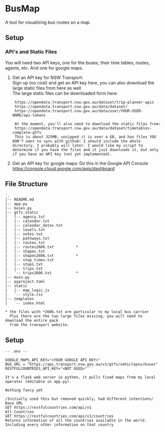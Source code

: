 # BusMap

A tool for visualizing bus routes on a map.

## Setup

### API's and Static Files

You will need two API keys, one for the buses, their time tables, routes, agents, etc. And one for google maps.

1. Get an API key for NSW Transport:  
        Sign up (no cost) and get an API key here, you can also download the large static files from here as well  
        The large static files can be downloaded form here:  

        https://opendata.transport.nsw.gov.au/dataset/trip-planner-apis  
        https://opendata.transport.nsw.gov.au/data/dataset/  
        https://opendata.transport.nsw.gov.au/data/user/YOUR-USER-NAME/api-tokens

        At the moment, you'll also need to download the static files from:  
        https://opendata.transport.nsw.gov.au/data/dataset/timetables-complete-gtfs  
        This is about 325MB, unzipped it is over a GB, and has files YOU DON'T want to sync with github! I should include the whole directory, I probably will later. I would like my script to determine if you have the files and it just downloads it, but only if you have an API key (not yet implemented).


2. Get an API key for google maps:
        Do this in the Google API Console
        https://console.cloud.google.com/apis/dashboard

## File Structure

```~/proj/busmap$ tree
'.
|-- README.md
|-- app.py
|-- buses.py
|-- gtfs_static
|   |-- agency.txt
|   |-- calendar.txt
|   |-- calendar_dates.txt
|   |-- levels.txt
|   |-- notes.txt
|   |-- pathways.txt
|   |-- routes.txt
|   |-- routes2606.txt          *
|   |-- shapes.txt
|   |-- shapes2606.txt          *
|   |-- stop_times.txt
|   |-- stops.txt
|   |-- trips.txt
|   `-- trips2606.txt           *
|-- main.py
|-- pyproject.toml
|-- static
|   |-- map_logic.js
|   `-- style.css
|-- templates
|   `-- index.html

* the files with *2606.txt are particular to my local bus carrier
  Plus there are the two large files missing, you will need to download the entire pack
  from the transport website.
```

## Setup

`-- .env --`
```API_KEY = "<YOUR TRANSPORT KEY>"
GOOGLE_MAPS_API_KEY="<YOUR GOOGLE API KEY>"
BUS_URL = "https://api.transport.nsw.gov.au/v1/gtfs/vehiclepos/buses"
RESTFULCOUNTRIES_API_KEY="<NOT USED>"```

It's a flask web server in python, it pulls fixed maps from my local operator (editable in app.py).

Nothing fancy yet

/Initially used this but removed quickly, had different intentions/
Base URL
GET https://restfulcountries.com/api/v1
All Countries
GET https://restfulcountries.com/api/v1/countries
Returns information of all the countries available in the world. Including every other information on that country